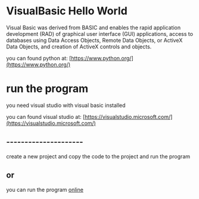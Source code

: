 # VisualBasic Hello World

Visual Basic was derived from BASIC and enables the rapid application development (RAD) of graphical user interface (GUI) applications, access to databases using Data Access Objects, Remote Data Objects, or ActiveX Data Objects, and creation of ActiveX controls and objects.

you can found python at: [https://www.python.org/](https://www.python.org/)

# run the program

you need visual studio with visual basic installed

you can found visual studio at: [https://visualstudio.microsoft.com/](https://visualstudio.microsoft.com/)

## ---------------------

create a new project
and copy the code to the project
and run the program


## or 

you can run the program [online](https://onlinegdb.com/2aSFRXTNbC)